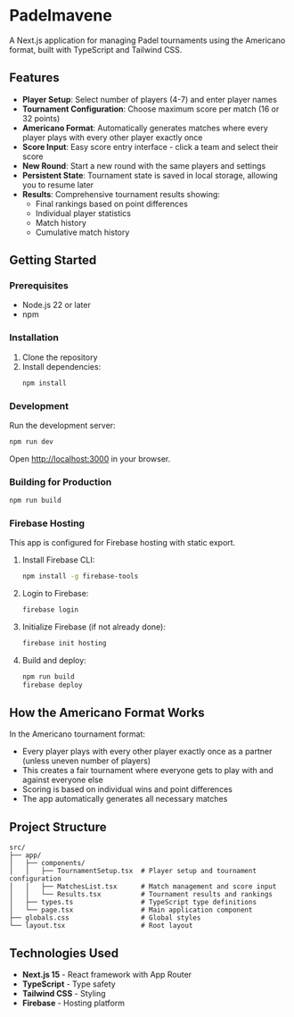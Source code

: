 # Padelmavene

A Next.js application for managing Padel tournaments using the Americano format, built with TypeScript and Tailwind CSS.

## Features

- **Player Setup**: Select number of players (4-7) and enter player names
- **Tournament Configuration**: Choose maximum score per match (16 or 32 points)
- **Americano Format**: Automatically generates matches where every player plays with every other player exactly once
- **Score Input**: Easy score entry interface - click a team and select their score
- **New Round**: Start a new round with the same players and settings
- **Persistent State**: Tournament state is saved in local storage, allowing you to resume later
- **Results**: Comprehensive tournament results showing:
  - Final rankings based on point differences
  - Individual player statistics
  - Match history
  - Cumulative match history

## Getting Started

### Prerequisites

- Node.js 22 or later
- npm

### Installation

1. Clone the repository
2. Install dependencies:
   ```bash
   npm install
   ```

### Development

Run the development server:

```bash
npm run dev
```

Open [http://localhost:3000](http://localhost:3000) in your browser.

### Building for Production

```bash
npm run build
```

### Firebase Hosting

This app is configured for Firebase hosting with static export.

1. Install Firebase CLI:

   ```bash
   npm install -g firebase-tools
   ```

2. Login to Firebase:

   ```bash
   firebase login
   ```

3. Initialize Firebase (if not already done):

   ```bash
   firebase init hosting
   ```

4. Build and deploy:
   ```bash
   npm run build
   firebase deploy
   ```

## How the Americano Format Works

In the Americano tournament format:

- Every player plays with every other player exactly once as a partner (unless uneven number of players)
- This creates a fair tournament where everyone gets to play with and against everyone else
- Scoring is based on individual wins and point differences
- The app automatically generates all necessary matches

## Project Structure

```
src/
├── app/
│   ├── components/
│   │   ├── TournamentSetup.tsx  # Player setup and tournament configuration
│   │   ├── MatchesList.tsx      # Match management and score input
│   │   └── Results.tsx          # Tournament results and rankings
│   ├── types.ts                 # TypeScript type definitions
│   └── page.tsx                 # Main application component
├── globals.css                  # Global styles
└── layout.tsx                   # Root layout
```

## Technologies Used

- **Next.js 15** - React framework with App Router
- **TypeScript** - Type safety
- **Tailwind CSS** - Styling
- **Firebase** - Hosting platform
